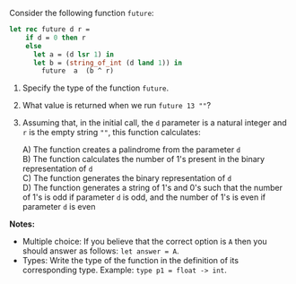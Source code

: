 <script>
MathJax = {
  loader: {load: ['input/asciimath', 'output/chtml']},
  asciimath: {
    delimiters: [['$','$'], ['`','`']]
  }
}
</script>

<script src="https://polyfill.io/v3/polyfill.min.js?features=es6"></script>
<script type="text/javascript" id="MathJax-script" async
  src="https://cdn.jsdelivr.net/npm/mathjax@3/es5/startup.js"></script>

Consider the following function `future`:

```ocaml
let rec future d r =
    if d = 0 then r 
    else 
      let a = (d lsr 1) in  
      let b = (string_of_int (d land 1)) in
        future  a  (b ^ r) 
```


1. Specify the type of the function `future`.

2. What value is returned when we run `future 13 ""`?

3. Assuming that, in the initial call, the `d` parameter is a natural integer and `r` is the empty string `""`, this function calculates:

    A) The function creates a palindrome from the parameter `d` <br />
    B) The function calculates the number of $1$'s present in the binary representation of `d` <br />
    C) The function generates the binary representation of `d` <br />
    D) The function generates a string of $1$'s and $0$'s such that the number of $1$'s is odd if parameter `d` is odd, and the number of $1$'s is even if parameter `d` is even <br />

**Notes:** 
 - Multiple choice: If you believe that the correct option is `A` then you should answer as follows: `let answer = A`.
 - Types: Write the type of the function in the definition of its corresponding type. Example: `type p1 = float -> int`.
